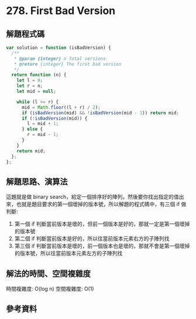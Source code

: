 # 278. First Bad Version

## 解題程式碼

```javascript
var solution = function (isBadVersion) {
  /**
   * @param {integer} n Total versions
   * @return {integer} The first bad version
   */
  return function (n) {
    let l = 0;
    let r = n;
    let mid = null;

    while (l <= r) {
      mid = Math.floor((l + r) / 2);
      if (isBadVersion(mid) && !isBadVersion(mid - 1)) return mid;
      if (!isBadVersion(mid)) {
        l = mid + 1;
      } else {
        r = mid - 1;
      }
    }
    return mid;
  };
};
```

## 解題思路、演算法

這題就是做 binary search，給定一個排序好的陣列，然後要你找出指定的值出來，也就是題目要求的第一個壞掉的版本號，所以解題的程式碼中，有三個 if 做判斷:

1. 第一個 if 判斷當前版本是壞的，但前一個版本是好的，那就一定是第一個壞掉的版本號
2. 第二個 if 判斷當前版本是好的，所以往當前版本元素右方的子陣列找
3. 第三個 if 判斷當前版本是壞的，前一個版本也是壞的，那就不會是第一個壞掉的版本號，所以往當前版本元素左方的子陣列找

## 解法的時間、空間複雜度

時間複雜度: O(log n)
空間複雜度: O(1)

## 參考資料
